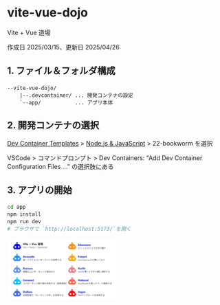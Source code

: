 # vite-vue-dojo

Vite + Vue 道場

作成日 2025/03/15、更新日 2025/04/26

## 1. ファイル＆フォルダ構成

```text
--vite-vue-dojo/
    |--.devcontainer/ ... 開発コンテナの設定
    `--app/           ... アプリ本体
```

## 2. 開発コンテナの選択

[Dev Container Templates](https://github.com/devcontainers/templates) > [Node.js & JavaScript](https://github.com/devcontainers/templates/tree/main/src/javascript-node) > 22-bookworm を選択

VSCode > コマンドプロンプト > Dev Containers: "Add Dev Container Configuration Files ..." の選択肢にある

## 3. アプリの開始

```bash
cd app
npm install
npm run dev
# ブラウザで `http://localhost:5173/`を開く
```

<img src="screenshot.jpg" width="50%" alt="screenshot" />
